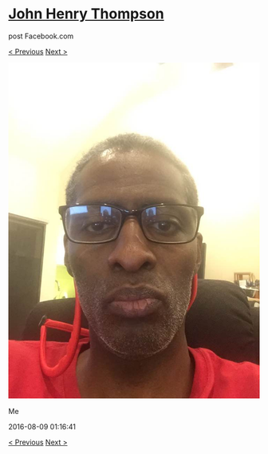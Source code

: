 # [John Henry Thompson](../README.md)
post Facebook.com

[< Previous](2016-08-09-5.md) [Next >](2016-08-08-1.md)

[![](../media/2016-08-09/Timeline-Photos-Me.jpg)](../README.md)

Me

2016-08-09 01:16:41

[< Previous](2016-08-09-5.md) [Next >](2016-08-08-1.md)